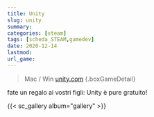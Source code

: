 ```yaml
---
title: Unity
slug: unity
summary: 
categories: [steam]
tags: [scheda_STEAM,gamedev]
date: 2020-12-14
lastmod: 
url_game: 
---
```

> Mac / Win
> [unity.com](https://unity.com)
{.boxGameDetail}

fate un regalo ai vostri figli: Unity
è pure gratuito!


{{< sc_gallery album="gallery" >}}
